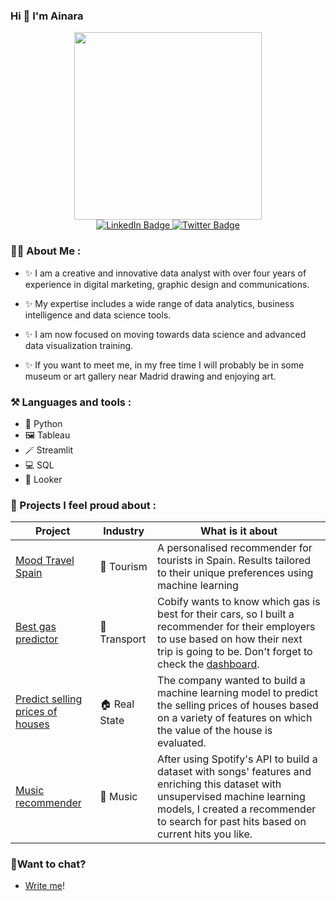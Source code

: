 ### Hi 👋 I'm Ainara

<div id="header" align="center">
  <img src="https://media.giphy.com/media/v1.Y2lkPTc5MGI3NjExdm03ODI5d3M2c3V6NzZncHAzcWtoZHRnZnFuZGpwcHR4aDBybmhtbyZlcD12MV9pbnRlcm5hbF9naWZfYnlfaWQmY3Q9Zw/uB86ZyWQsnFSGYe2sA/giphy.gif" width="300"/>
</div>

<div id="badges" align="center">
  <a href="https://www.linkedin.com/in/ainara-guerra-fdez/">
    <img src="https://img.shields.io/badge/LinkedIn-blue?style=for-the-badge&logo=linkedin&logoColor=white" alt="LinkedIn Badge"/>
  </a>
  <a href="https://twitter.com/AinaraGuerraf">
    <img src="https://img.shields.io/badge/Twitter-blue?style=for-the-badge&logo=twitter&logoColor=white" alt="Twitter Badge"/>
  </a>
</div>

### :woman_technologist: About Me :
- ✨ I am a creative and innovative data analyst with over four years of experience in digital marketing, graphic design and communications. 

- ✨ My expertise includes a wide range of data analytics, business intelligence and data science tools.
  
- ✨ I am now focused on moving towards data science and advanced data visualization training. 

- ✨ If you want to meet me, in my free time I will probably be in some museum or art gallery near Madrid drawing and enjoying art.


### ⚒️ Languages and tools :
- 🐍 Python
- 🖼️ Tableau
- 🪄 Streamlit
- 💻 SQL
- 📝 Looker

### 💼 Projects I feel proud about :

| Project  | Industry | What is it about |
| ------------- | ------------- | ------------- |
| [Mood Travel Spain](https://github.com/ainaraguerraf/final-project-ironhack-data)  | 🧳 Tourism        |   A personalised  recommender for tourists in Spain. Results tailored to their unique preferences using machine learning |
| [Best gas predictor](https://github.com/ainaraguerraf/technical-challenge-for-cobify) | 🚗 Transport      |   Cobify wants to know which gas is best for their cars, so I built a recommender for their employers to use based on how their next trip is going to be. Don't forget to check the [dashboard](https://github.com/ainaraguerraf/technical-challenge-for-cobify/blob/master/visualizations_conclusions.png). |
| [Predict selling prices of houses](https://github.com/ainaraguerraf/Mid-project-machine-learning) | 🏠 Real State     | The company wanted to build a machine learning model to predict the selling prices of houses based on a variety of features on which the value of the house is evaluated. |
| [Music recommender](https://github.com/ainaraguerraf/Data_Analytics_bootcamp_labs/tree/main/UNIT%208%20-%20HTML%2C%20WEBSCRAPPING%2C%20APIS%2C%20CLUSTERING/5.%20lab-unsupervised-learning-intro) | 🎵 Music    | After using Spotify's API to build a dataset with songs' features and enriching this dataset with unsupervised machine learning models, I created a recommender to search for past hits based on current hits you like. |




### 💬Want to chat? 
- [Write me](https://www.linkedin.com/in/ainaraguerraf/)!

<!--
**ainaraguerraf/ainaraguerraf** is a ✨ _special_ ✨ repository because its `README.md` (this file) appears on your GitHub profile.

Here are some ideas to get you started:

- 🔭 I’m currently working on ...
- 🌱 I’m currently learning ...
- 👯 I’m looking to collaborate on ...
- 🤔 I’m looking for help with ...
- 💬 Ask me about ...
- 📫 How to reach me: ...
- 😄 Pronouns: ...
- ⚡ Fun fact: ...
-->
